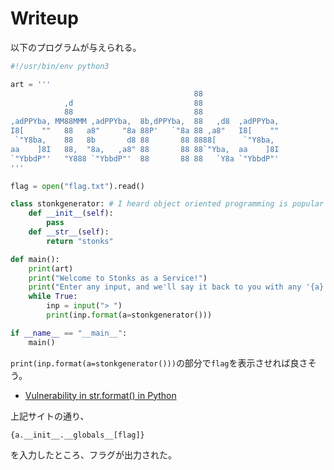 # Writeup

以下のプログラムが与えられる。

```py
#!/usr/bin/env python3

art = '''
                                         88
            ,d                           88
            88                           88
,adPPYba, MM88MMM ,adPPYba,  8b,dPPYba,  88   ,d8  ,adPPYba,
I8[    ""   88   a8"     "8a 88P'   `"8a 88 ,a8"   I8[    ""
 `"Y8ba,    88   8b       d8 88       88 8888[      `"Y8ba,
aa    ]8I   88,  "8a,   ,a8" 88       88 88`"Yba,  aa    ]8I
`"YbbdP"'   "Y888 `"YbbdP"'  88       88 88   `Y8a `"YbbdP"'
'''

flag = open("flag.txt").read()

class stonkgenerator: # I heard object oriented programming is popular
    def __init__(self):
        pass
    def __str__(self):
        return "stonks"

def main():
    print(art)
    print("Welcome to Stonks as a Service!")
    print("Enter any input, and we'll say it back to you with any '{a}' replaced with 'stonks'! Try it out!")
    while True:
        inp = input("> ")
        print(inp.format(a=stonkgenerator()))

if __name__ == "__main__":
    main()
```

`print(inp.format(a=stonkgenerator()))`の部分で`flag`を表示させれば良さそう。

* [Vulnerability in str.format() in Python](https://www.geeksforgeeks.org/vulnerability-in-str-format-in-python/)

上記サイトの通り、

```
{a.__init__.__globals__[flag]}
```

を入力したところ、フラグが出力された。

<!-- ictf{c4r3rul_w1th_f0rmat_str1ngs_4a2bd219} -->
